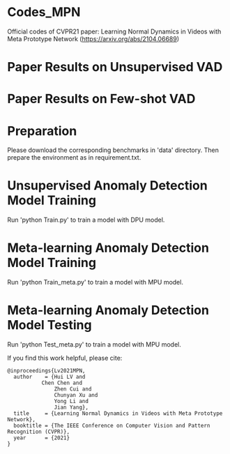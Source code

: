 # Codes_MPN
Official codes of CVPR21 paper: Learning Normal Dynamics in Videos with Meta Prototype Network (https://arxiv.org/abs/2104.06689)

# Paper Results on Unsupervised VAD

# Paper Results on Few-shot VAD

# Preparation 
Please download the corresponding benchmarks in 'data' directory. Then prepare the environment as in requirement.txt.

# Unsupervised Anomaly Detection Model Training
Run 'python Train.py' to train a model with DPU model.

# Meta-learning Anomaly Detection Model Training
Run 'python Train_meta.py' to train a model with MPU model.

# Meta-learning Anomaly Detection Model Testing
Run 'python Test_meta.py' to train a model with MPU model.

If you find this work helpful, please cite:
```
@inproceedings{Lv2021MPN,
  author    = {Hui LV and
	       Chen Chen and
               Zhen Cui and
               Chunyan Xu and
               Yong Li and
               Jian Yang},
  title     = {Learning Normal Dynamics in Videos with Meta Prototype Network},
  booktitle = {The IEEE Conference on Computer Vision and Pattern Recognition (CVPR)},
  year      = {2021}
}
```
